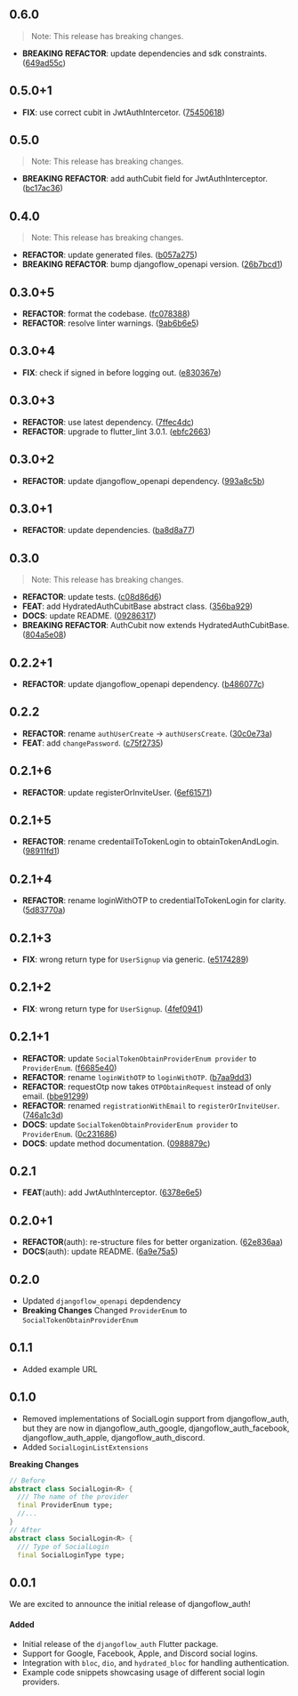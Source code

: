 ## 0.6.0

> Note: This release has breaking changes.

 - **BREAKING** **REFACTOR**: update dependencies and sdk constraints. ([649ad55c](https://github.com/djangoflow/flutter-djangoflow/commit/649ad55c4fdfe4907bd67ec43dee6cfda55d8b90))

## 0.5.0+1

 - **FIX**: use correct cubit in JwtAuthIntercetor. ([75450618](https://github.com/djangoflow/flutter-djangoflow/commit/7545061806303c60186f59dfd58cea8f35deef25))

## 0.5.0

> Note: This release has breaking changes.

 - **BREAKING** **REFACTOR**: add authCubit field for JwtAuthInterceptor. ([bc17ac36](https://github.com/djangoflow/flutter-djangoflow/commit/bc17ac364952d147819630c2dd2388295a124820))

## 0.4.0

> Note: This release has breaking changes.

 - **REFACTOR**: update generated files. ([b057a275](https://github.com/djangoflow/flutter-djangoflow/commit/b057a2751bd47d0d2e436a3418232c01218fda59))
 - **BREAKING** **REFACTOR**: bump djangoflow_openapi version. ([26b7bcd1](https://github.com/djangoflow/flutter-djangoflow/commit/26b7bcd14ac2ab19240342acbff70c44a6131773))

## 0.3.0+5

 - **REFACTOR**: format the codebase. ([fc078388](https://github.com/djangoflow/flutter-djangoflow/commit/fc0783887eb7881d079c7381299248cea2fdf63a))
 - **REFACTOR**: resolve linter warnings. ([9ab6b6e5](https://github.com/djangoflow/flutter-djangoflow/commit/9ab6b6e5e700de585393939f3afd1cb2527f9d39))

## 0.3.0+4

 - **FIX**: check if signed in before logging out. ([e830367e](https://github.com/djangoflow/flutter-djangoflow/commit/e830367e66e2bb65bd3950c8a6ccb9c40de7d959))

## 0.3.0+3

 - **REFACTOR**: use latest dependency. ([7ffec4dc](https://github.com/djangoflow/flutter-djangoflow/commit/7ffec4dcd4b52bebde4fa37706649556ae7d6394))
 - **REFACTOR**: upgrade to flutter_lint 3.0.1. ([ebfc2663](https://github.com/djangoflow/flutter-djangoflow/commit/ebfc266338959dece73dd2b2198277ef0d225bb2))

## 0.3.0+2

 - **REFACTOR**: update djangoflow_openapi dependency. ([993a8c5b](https://github.com/djangoflow/flutter-djangoflow/commit/993a8c5bd4017f6e967a24a2106ba1b18f3e604e))

## 0.3.0+1

 - **REFACTOR**: update dependencies. ([ba8d8a77](https://github.com/djangoflow/flutter-djangoflow/commit/ba8d8a7754b8cc924cea8f29f68005f7d4cf218d))

## 0.3.0

> Note: This release has breaking changes.

 - **REFACTOR**: update tests. ([c08d86d6](https://github.com/djangoflow/flutter-djangoflow/commit/c08d86d65e7039f047c93f3d8c8082ea5035549d))
 - **FEAT**: add HydratedAuthCubitBase abstract class. ([356ba929](https://github.com/djangoflow/flutter-djangoflow/commit/356ba929d28fa8742abd06bafd3a5d9f8f03a652))
 - **DOCS**: update README. ([09286317](https://github.com/djangoflow/flutter-djangoflow/commit/092863175b130b8f03a295166ef9c1a3caadcbca))
 - **BREAKING** **REFACTOR**: AuthCubit now extends HydratedAuthCubitBase. ([804a5e08](https://github.com/djangoflow/flutter-djangoflow/commit/804a5e0896712dd381664f8de8ab04b033923714))

## 0.2.2+1

 - **REFACTOR**: update djangoflow_openapi dependency. ([b486077c](https://github.com/djangoflow/flutter-djangoflow/commit/b486077c80b763f3223ee9149872714b36738398))

## 0.2.2

 - **REFACTOR**: rename `authUserCreate` -> `authUsersCreate`. ([30c0e73a](https://github.com/djangoflow/flutter-djangoflow/commit/30c0e73ab80f666967abb1bb6efa234c1fe8a44b))
 - **FEAT**: add `changePassword`. ([c75f2735](https://github.com/djangoflow/flutter-djangoflow/commit/c75f2735e82d64564200c9b8e3a8a03ce34cf803))

## 0.2.1+6

 - **REFACTOR**: update registerOrInviteUser. ([6ef61571](https://github.com/djangoflow/flutter-djangoflow/commit/6ef615713270a224f9ceb778217d3b9114a91dc7))

## 0.2.1+5

 - **REFACTOR**: rename credentailToTokenLogin to obtainTokenAndLogin. ([98911fd1](https://github.com/djangoflow/flutter-djangoflow/commit/98911fd10a9ff0c5244ce08386869f3685f4d531))

## 0.2.1+4

 - **REFACTOR**: rename loginWithOTP to credentialToTokenLogin for clarity. ([5d83770a](https://github.com/djangoflow/flutter-djangoflow/commit/5d83770a27847a5abb77439fac4d210391d23616))

## 0.2.1+3

 - **FIX**: wrong return type for `UserSignup` via generic. ([e5174289](https://github.com/djangoflow/flutter-djangoflow/commit/e5174289317eca61a4541ea0fbf970397af36723))

## 0.2.1+2

 - **FIX**: wrong return type for `UserSignup`. ([4fef0941](https://github.com/djangoflow/flutter-djangoflow/commit/4fef094108fb76d0876208e4222b9cf046266080))

## 0.2.1+1

 - **REFACTOR**: update `SocialTokenObtainProviderEnum provider` to `ProviderEnum`. ([f6685e40](https://github.com/djangoflow/flutter-djangoflow/commit/f6685e4084e49f011c58884dcb5f98a0055ac998))
 - **REFACTOR**: rename `loginWithOTP` to `loginWithOTP`. ([b7aa9dd3](https://github.com/djangoflow/flutter-djangoflow/commit/b7aa9dd30ec26760ba8d0345862cbe43f2cb2a32))
 - **REFACTOR**: requestOtp now takes `OTPObtainRequest` instead of only email. ([bbe91299](https://github.com/djangoflow/flutter-djangoflow/commit/bbe912990654f9368cc7a129aeb27b5016f89e5e))
 - **REFACTOR**: renamed `registrationWithEmail` to `registerOrInviteUser`. ([746a1c3d](https://github.com/djangoflow/flutter-djangoflow/commit/746a1c3dfd81580be3f9e377a3d967b6770b0a48))
 - **DOCS**: update `SocialTokenObtainProviderEnum provider` to `ProviderEnum`. ([0c231686](https://github.com/djangoflow/flutter-djangoflow/commit/0c231686b9fe86d9676f35597c1c467ada575350))
 - **DOCS**: update method documentation. ([0988879c](https://github.com/djangoflow/flutter-djangoflow/commit/0988879c01ca028bb275c891c74639f0aa2401a2))

## 0.2.1

 - **FEAT**(auth): add JwtAuthInterceptor. ([6378e6e5](https://github.com/djangoflow/flutter-djangoflow/commit/6378e6e59f8e8bece327c91b5316d4c9cf0510b0))

## 0.2.0+1

 - **REFACTOR**(auth): re-structure files for better organization. ([62e836aa](https://github.com/djangoflow/flutter-djangoflow/commit/62e836aab7645edd34062646eca9917e4260917b))
 - **DOCS**(auth): update README. ([6a9e75a5](https://github.com/djangoflow/flutter-djangoflow/commit/6a9e75a5c74535f5bf0db22996f2657f73b127a4))

## 0.2.0

- Updated `djangoflow_openapi` depdendency
- **Breaking Changes** Changed `ProviderEnum` to `SocialTokenObtainProviderEnum`

## 0.1.1

- Added example URL

## 0.1.0

- Removed implementations of SocialLogin support from djangoflow_auth, but they are now in djangoflow_auth_google, djangoflow_auth_facebook, djangoflow_auth_apple, djangoflow_auth_discord.
- Added `SocialLoginListExtensions`

**Breaking Changes**

```dart
// Before
abstract class SocialLogin<R> {
  /// The name of the provider
  final ProviderEnum type;
  //...
}
// After
abstract class SocialLogin<R> {
  /// Type of SocialLogin
  final SocialLoginType type;
```

## 0.0.1

We are excited to announce the initial release of djangoflow_auth!

#### Added

- Initial release of the `djangoflow_auth` Flutter package.
- Support for Google, Facebook, Apple, and Discord social logins.
- Integration with `bloc`, `dio`, and `hydrated_bloc` for handling authentication.
- Example code snippets showcasing usage of different social login providers.
